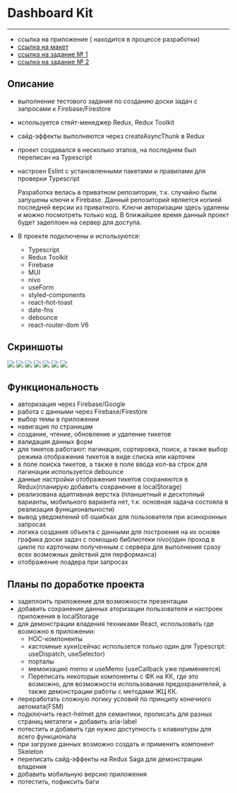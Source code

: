 # Dashboard Kit
***
- ссылка на приложение ( находится в процессе разработки)
- [ссылка на макет](https://www.figma.com/file/mK4nf7Y0sBpQ9EpNOsBjHL/Figma-Admin-Dashboard-UI-Kit-(Free)-(Copy)?node-id=0%3A1)
- [ссылка на задание № 1](https://disk.yandex.ru/i/cZXOoG1fUWSdqw)
- [ссылка на задание № 2](https://disk.yandex.ru/i/Ehe_U5OPnJfaCw)

## Описание
- выполнение тестового задания по созданию доски задач с запросами к Firebase/Firestore
- используется стейт-менеджер Redux, Redux Toolkit
- сайд-эффекты выполняются через createAsyncThunk в Redux
- проект создавался в несколько этапов, на последнем был переписан на Typescript
- настроен Eslint с установленными пакетами и правилами для проверки Typescript

  Разработка велась в приватном репозитории, т.к. случайно были запушены ключи к Firebase. 
  Данный репозиторий является копией последней версии из приватного.
  Ключи авторизации здесь удалены и можно посмотреть только код.
  В ближайшее время данный проект будет задеплоен на сервер для доступа.

- В проекте подключены и используются:
  - Typescript
  - Redux Toolkit
  - Firebase
  - MUI
  - nivo
  - useForm
  - styled-components
  - react-hot-toast
  - date-fns
  - debounce
  - react-router-dom V6

## Скриншоты
![](https://github.com/NikolayMishaev/dashboard_kit/raw/master/src/images/readme/01.jpg)
![](https://github.com/NikolayMishaev/dashboard_kit/raw/master/src/images/readme/02.jpg)
![](https://github.com/NikolayMishaev/dashboard_kit/raw/master/src/images/readme/03.jpg)
![](https://github.com/NikolayMishaev/dashboard_kit/raw/master/src/images/readme/04.jpg)
![](https://github.com/NikolayMishaev/dashboard_kit/raw/master/src/images/readme/05.jpg)
![](https://github.com/NikolayMishaev/dashboard_kit/raw/master/src/images/readme/06.jpg)
![](https://github.com/NikolayMishaev/dashboard_kit/raw/master/src/images/readme/07.jpg)

## Функциональность
- авторизация через Firebase/Google
- работа с данными через Firebase/Firestore
- выбор темы в приложении
- навигация по страницам
- создание, чтение, обновление и удаление тикетов
- валидация данных форм
- для тикетов работают: пагинация, сортировка, поиск, а также выбор режима отображения тикетов в виде списка или карточек
- в поле поиска тикетов, а также в поле ввода кол-ва строк для пагинации используется debounce
- данные настройки отображения тикетов сохраняются в Redux(планирую добавить сохранение в localStorage)
- реализована адаптивная верстка (планшетный и десктопный варианты, мобильного варианта нет, т.к. основная задача состояла в реализация функциональности)
- вывод уведомлений об ошибках для пользователя при асинхронных запросах
- логика создания объекта с данными для построения на их основе графика доски задач с помощью библиотеки nivo(один проход в цикле по карточкам полученным с сервера для выполнения сразу всех возможных действий для перформанса)
- отображение лоадера при запросах

## Планы по доработке проекта
- задеплоить приложение для возможности презентации
- добавить сохранение данных аторизации пользователя и настроек приложения в localStorage
- для демонстрации владения техниками React, использовать где возможно в приложении: 
  - HOC-компоненты
  - кастомные хуки(сейчас использется только один для Typescript: useDispatch, useSelector)
  - порталы
  - мемоизацию memo и useMemo (useCallback уже применяется)
  - Переписать некоторые компоненты с ФК на КК, где это возможно, для возможности использования предохранителей, а также демонстрации работы с методами ЖЦ КК.
- переработать сложную логику условий по принципу конечного автомата(FSM)
- подключить react-helmet для семантики, прописать для разных страниц метатеги + добавить aria-label
- потестить и добавить где нужно доступность с клавиатуры для всего функционала
- при загрузке данных возможно создать и применить компонент Skeleton
- переписать сайд-эффекты на Redux Saga для демонстрации владения
- добавить мобильную версию приложения
- потестить, пофиксить баги
